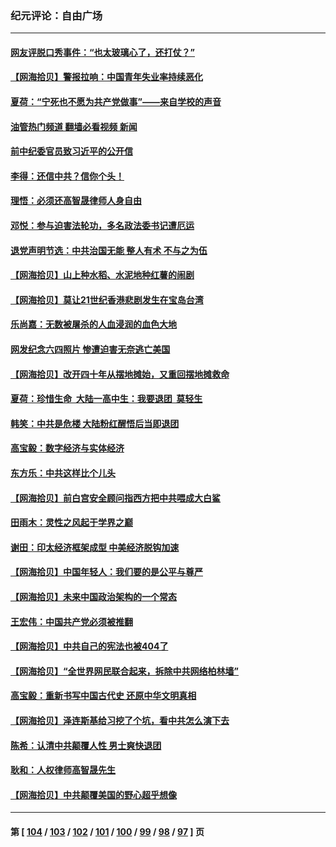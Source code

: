 ### 纪元评论：自由广场
---
#### [网友评脱口秀事件：“也太玻璃心了，还打仗？”](../../pages/nsc993/n14000298.md?05200330) 
#### [【网海拾贝】警报拉响：中国青年失业率持续恶化](../../pages/nsc993/n13999281.md?05200330) 
#### [夏荷：“宁死也不愿为共产党做事”——来自学校的声音](../../pages/nsc993/n13998694.md?05200330) 
#### [油管热门频道 翻墙必看视频 新闻](ok?05200330)
#### [前中纪委官员致习近平的公开信](../../pages/nsc993/n13995804.md?05200330) 
#### [李得：还信中共？信你个头！](../../pages/nsc993/n13996136.md?05200330) 
#### [理悟：必须还高智晟律师人身自由](../../pages/nsc993/n13995715.md?05200330) 
#### [邓悦：参与迫害法轮功，多名政法委书记遭厄运](../../pages/nsc993/n13995336.md?05200330) 
#### [退党声明节选：中共治国无能 整人有术 不与之为伍](../../pages/nsc993/n13995312.md?05200330) 
#### [【网海拾贝】山上种水稻、水泥地种红薯的闹剧](../../pages/nsc993/n13994499.md?05200330) 
#### [【网海拾贝】莫让21世纪香港悲剧发生在宝岛台湾](../../pages/nsc993/n13993582.md?05200330) 
#### [乐尚嘉：无数被屠杀的人血浸润的血色大地](../../pages/nsc993/n13992819.md?05200330) 
#### [网发纪念六四照片 惨遭迫害无奈逃亡美国](../../pages/nsc993/n13992080.md?05200330) 
#### [【网海拾贝】改开四十年从摆地摊始，又重回摆地摊救命](../../pages/nsc993/n13991072.md?05200330) 
#### [夏荷：珍惜生命  大陆一高中生：我要退团  莫轻生](../../pages/nsc993/n13991106.md?05200330) 
#### [韩笑：中共是危楼 大陆粉红醒悟后当即退团](../../pages/nsc993/n13990174.md?05200330) 
#### [高宝毅：数字经济与实体经济](../../pages/nsc993/n13990217.md?05200330) 
#### [东方乐：中共这样比个儿头](../../pages/nsc993/n13990205.md?05200330) 
#### [【网海拾贝】前白宫安全顾问指西方把中共喂成大白鲨](../../pages/nsc993/n13989997.md?05200330) 
#### [田雨木：灵性之风起于学界之巅](../../pages/nsc993/n13989995.md?05200330) 
#### [谢田：印太经济框架成型 中美经济脱钩加速](../../pages/nsc993/n13989200.md?05200330) 
#### [【网海拾贝】中国年轻人：我们要的是公平与尊严](../../pages/nsc993/n13989370.md?05200330) 
#### [【网海拾贝】未来中国政治架构的一个常态](../../pages/nsc993/n13989013.md?05200330) 
#### [王宏伟：中国共产党必须被推翻](../../pages/nsc993/n13988942.md?05200330) 
#### [【网海拾贝】中共自己的宪法也被404了](../../pages/nsc993/n13987067.md?05200330) 
#### [【网海拾贝】“全世界网民联合起来，拆除中共网络柏林墙”](../../pages/nsc993/n13986349.md?05200330) 
#### [高宝毅：重新书写中国古代史 还原中华文明真相](../../pages/nsc993/n13986309.md?05200330) 
#### [【网海拾贝】泽连斯基给习挖了个坑，看中共怎么演下去](../../pages/nsc993/n13985737.md?05200330) 
#### [陈希：认清中共颠覆人性 男士爽快退团](../../pages/nsc993/n13985699.md?05200330) 
#### [耿和：人权律师高智晟先生](../../pages/nsc993/n13985357.md?05200330) 
#### [【网海拾贝】中共颠覆美国的野心超乎想像](../../pages/nsc993/n13985005.md?05200330) 

---
#### 第 [ [104](./104.md?05200330) / [103](./103.md?05200330) / [102](./102.md?05200330) / [101](./101.md?05200330) / [100](./100.md?05200330) / [99](./99.md?05200330) / [98](./98.md?05200330) / [97](./97.md?05200330) ] 页
